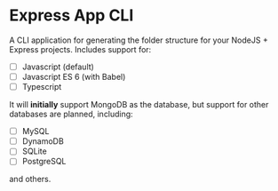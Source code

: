 # Express App CLI

A CLI application for generating the folder structure for your NodeJS + Express projects. Includes support for:

-   [ ] Javascript (default)
-   [ ] Javascript ES 6 (with Babel)
-   [ ] Typescript

It will **initially** support MongoDB as the database, but support for other databases are planned, including:

-   [ ] MySQL
-   [ ] DynamoDB
-   [ ] SQLite
-   [ ] PostgreSQL

and others.

